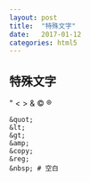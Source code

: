 ```yaml
---
layout: post
title:  "特殊文字"
date:   2017-01-12
categories: html5
---
```


## 特殊文字

&quot;
&lt;
&gt;
&amp;
&copy;
&reg;
&nbsp;

```
&quot;
&lt;
&gt;
&amp;
&copy;
&reg;
&nbsp; # 空白
```
